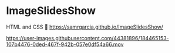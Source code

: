 # ImageSlidesShow
HTML and CSS
🚀 https://samrgarcia.github.io/ImageSlidesShow/

https://user-images.githubusercontent.com/44381896/184465153-107b4476-0ded-467f-942b-057e0df54a66.mov

